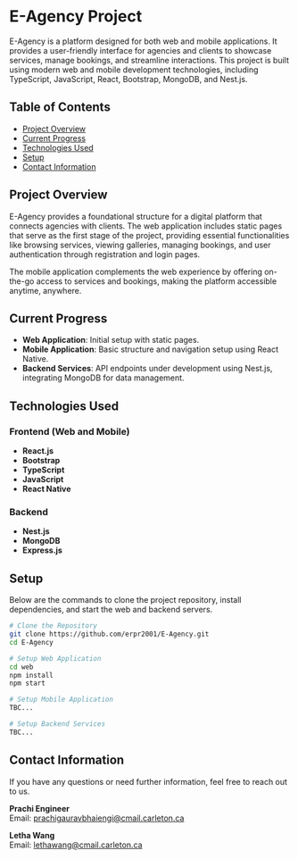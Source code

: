 # E-Agency Project

E-Agency is a platform designed for both web and mobile applications. It provides a user-friendly interface for agencies and clients to showcase services, manage bookings, and streamline interactions. This project is built using modern web and mobile development technologies, including TypeScript, JavaScript, React, Bootstrap, MongoDB, and Nest.js.

## Table of Contents

- [Project Overview](#project-overview)
- [Current Progress](#current-progress)
- [Technologies Used](#technologies-used)
- [Setup](#setup)
- [Contact Information](#contact-information)

## Project Overview

E-Agency provides a foundational structure for a digital platform that connects agencies with clients. The web application includes static pages that serve as the first stage of the project, providing essential functionalities like browsing services, viewing galleries, managing bookings, and user authentication through registration and login pages.

The mobile application complements the web experience by offering on-the-go access to services and bookings, making the platform accessible anytime, anywhere.

## Current Progress

- **Web Application**: Initial setup with static pages.
- **Mobile Application**: Basic structure and navigation setup using React Native.
- **Backend Services**: API endpoints under development using Nest.js, integrating MongoDB for data management.

## Technologies Used

### Frontend (Web and Mobile)

- **React.js**
- **Bootstrap**
- **TypeScript**
- **JavaScript**
- **React Native**

### Backend

- **Nest.js**
- **MongoDB**
- **Express.js**

## Setup

Below are the commands to clone the project repository, install dependencies, and start the web and backend servers.

```bash
# Clone the Repository
git clone https://github.com/erpr2001/E-Agency.git
cd E-Agency

# Setup Web Application
cd web
npm install
npm start

# Setup Mobile Application
TBC...

# Setup Backend Services
TBC...

```

## Contact Information

If you have any questions or need further information, feel free to reach out to us.

**Prachi Engineer**  
Email: [prachigauravbhaiengi@cmail.carleton.ca](mailto:prachigauravbhaiengi@cmail.carleton.ca)

**Letha Wang**  
Email: [lethawang@cmail.carleton.ca](mailto:lethawang@cmail.carleton.ca)
